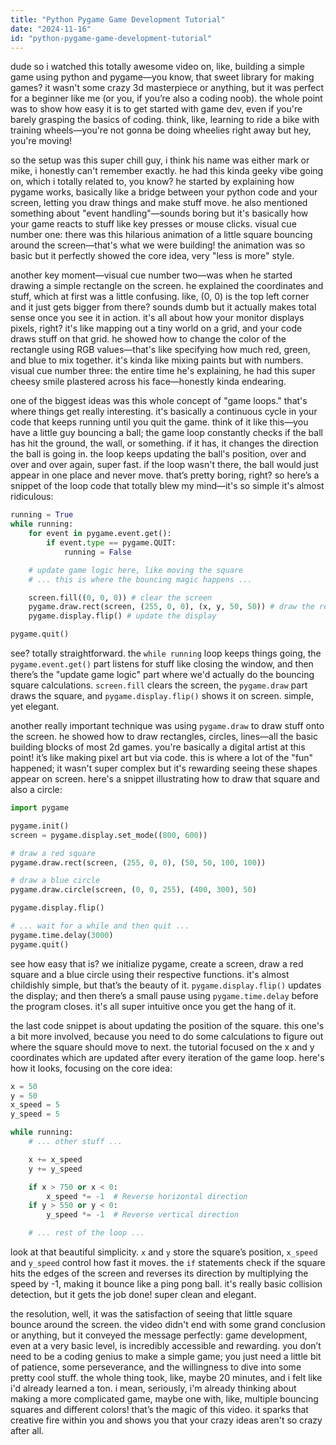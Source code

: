 ```yaml
---
title: "Python Pygame Game Development Tutorial"
date: "2024-11-16"
id: "python-pygame-game-development-tutorial"
---
```


dude so i watched this totally awesome video on, like, building a simple game using python and pygame—you know, that sweet library for making games?  it wasn't some crazy 3d masterpiece or anything, but it was perfect for a beginner like me (or you, if you’re also a coding noob). the whole point was to show how easy it is to get started with game dev, even if you're barely grasping the basics of coding.  think, like, learning to ride a bike with training wheels—you're not gonna be doing wheelies right away but hey, you're moving!

 so the setup was this super chill guy, i think his name was either mark or mike, i honestly can't remember exactly.  he had this kinda geeky vibe going on, which i totally related to, you know?  he started by explaining how pygame works, basically like a bridge between your python code and your screen, letting you draw things and make stuff move.  he also mentioned something about "event handling"—sounds boring but it's basically how your game reacts to stuff like key presses or mouse clicks.  visual cue number one:  there was this hilarious animation of a little square bouncing around the screen—that's what we were building!  the animation was so basic but it perfectly showed the core idea, very "less is more" style.

another key moment—visual cue number two—was when he started drawing a simple rectangle on the screen.  he explained the coordinates and stuff, which at first was a little confusing.  like, (0, 0) is the top left corner and it just gets bigger from there? sounds dumb but it actually makes total sense once you see it in action. it's all about how your monitor displays pixels, right? it's like mapping out a tiny world on a grid, and your code draws stuff on that grid.  he showed how to change the color of the rectangle using RGB values—that's like specifying how much red, green, and blue to mix together. it's kinda like mixing paints but with numbers.  visual cue number three:  the entire time he's explaining, he had this super cheesy smile plastered across his face—honestly kinda endearing.

one of the biggest ideas was this whole concept of "game loops."  that's where things get really interesting. it's basically a continuous cycle in your code that keeps running until you quit the game. think of it like this—you have a little guy bouncing a ball; the game loop constantly checks if the ball has hit the ground, the wall, or something.  if it has, it changes the direction the ball is going in. the loop keeps updating the ball's position, over and over and over again, super fast. if the loop wasn't there, the ball would just appear in one place and never move.  that’s pretty boring, right?  so here’s a snippet of the loop code that totally blew my mind—it's so simple it's almost ridiculous:

```python
running = True
while running:
    for event in pygame.event.get():
        if event.type == pygame.QUIT:
            running = False

    # update game logic here, like moving the square
    # ... this is where the bouncing magic happens ...

    screen.fill((0, 0, 0)) # clear the screen
    pygame.draw.rect(screen, (255, 0, 0), (x, y, 50, 50)) # draw the red square
    pygame.display.flip() # update the display

pygame.quit()
```

see? totally straightforward. the `while running` loop keeps things going, the `pygame.event.get()` part listens for stuff like closing the window, and then there’s the "update game logic" part where we'd actually do the bouncing square calculations. `screen.fill` clears the screen, the `pygame.draw` part draws the square, and `pygame.display.flip()` shows it on screen.   simple, yet elegant.


another really important technique was using `pygame.draw` to draw stuff onto the screen.  he showed how to draw rectangles, circles, lines—all the basic building blocks of most 2d games.   you're basically a digital artist at this point!  it’s like making pixel art but via code.  this is where a lot of the "fun" happened; it wasn't super complex but it's rewarding seeing these shapes appear on screen.  here's a snippet illustrating how to draw that square and also a circle:

```python
import pygame

pygame.init()
screen = pygame.display.set_mode((800, 600))

# draw a red square
pygame.draw.rect(screen, (255, 0, 0), (50, 50, 100, 100))

# draw a blue circle
pygame.draw.circle(screen, (0, 0, 255), (400, 300), 50)

pygame.display.flip()

# ... wait for a while and then quit ...
pygame.time.delay(3000)
pygame.quit()
```

see how easy that is?  we initialize pygame, create a screen, draw a red square and a blue circle using their respective functions. it's almost childishly simple, but that’s the beauty of it. `pygame.display.flip()` updates the display; and then there’s a small pause using `pygame.time.delay` before the program closes.  it's all super intuitive once you get the hang of it.

the last code snippet is about updating the position of the square.  this one's a bit more involved, because you need to do some calculations to figure out where the square should move to next.  the tutorial focused on the x and y coordinates which are updated after every iteration of the game loop.  here's how it looks, focusing on the core idea:

```python
x = 50
y = 50
x_speed = 5
y_speed = 5

while running:
    # ... other stuff ...

    x += x_speed
    y += y_speed

    if x > 750 or x < 0:
        x_speed *= -1  # Reverse horizontal direction
    if y > 550 or y < 0:
        y_speed *= -1  # Reverse vertical direction

    # ... rest of the loop ...
```

look at that beautiful simplicity.  `x` and `y` store the square’s position,  `x_speed` and `y_speed` control how fast it moves.  the `if` statements check if the square hits the edges of the screen and reverses its direction by multiplying the speed by -1, making it bounce like a ping pong ball.  it's really basic collision detection, but it gets the job done!  super clean and elegant.


the resolution, well, it was the satisfaction of seeing that little square bounce around the screen.  the video didn't end with some grand conclusion or anything, but it conveyed the message perfectly: game development, even at a very basic level, is incredibly accessible and rewarding.  you don’t need to be a coding genius to make a simple game; you just need a little bit of patience, some perseverance, and the willingness to dive into some pretty cool stuff.  the whole thing took, like, maybe 20 minutes, and i felt like i'd already learned a ton.   i mean, seriously, i'm already thinking about making a more complicated game, maybe one with, like, multiple bouncing squares and different colors!  that’s the magic of this video.  it sparks that creative fire within you and shows you that your crazy ideas aren't so crazy after all.
